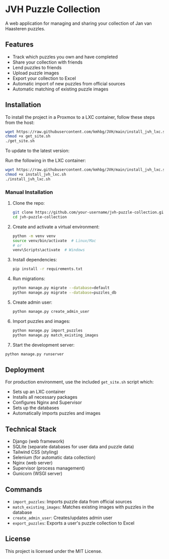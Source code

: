 # JVH Puzzle Collection

A web application for managing and sharing your collection of Jan van Haasteren puzzles.

## Features

- Track which puzzles you own and have completed
- Share your collection with friends
- Lend puzzles to friends
- Upload puzzle images
- Export your collection to Excel
- Automatic import of new puzzles from official sources
- Automatic matching of existing puzzle images

## Installation

To install the project in a Proxmox to a LXC container, follow these steps from the host:

```bash
wget https://raw.githubusercontent.com/kmhbg/JVH/main/install_jvh_lxc.sh
chmod +x get_site.sh
./get_site.sh
```

To update to the latest version:

Run the following in the LXC container:

```bash
wget https://raw.githubusercontent.com/kmhbg/JVH/main/install_jvh_lxc.sh
chmod +x install_jvh_lxc.sh
./install_jvh_lxc.sh
```

### Manual Installation

1. Clone the repo:

   ```bash
   git clone https://github.com/your-username/jvh-puzzle-collection.git
   cd jvh-puzzle-collection
   ```

2. Create and activate a virtual environment:
   ```bash
   python -m venv venv
   source venv/bin/activate  # Linux/Mac
   # or
   venv\Scripts\activate  # Windows
   ```

3. Install dependencies:
   ```bash
   pip install -r requirements.txt
   ```

4. Run migrations:
   ```bash
   python manage.py migrate --database=default
   python manage.py migrate --database=puzzles_db
   ```

5. Create admin user:
   ```bash
   python manage.py create_admin_user
   ```

6. Import puzzles and images:
   ```bash
   python manage.py import_puzzles
   python manage.py match_existing_images
   ```

7. Start the development server:

```bash
python manage.py runserver
```

## Deployment

For production environment, use the included `get_site.sh` script which:

- Sets up an LXC container
- Installs all necessary packages
- Configures Nginx and Supervisor
- Sets up the databases
- Automatically imports puzzles and images

## Technical Stack

- Django (web framework)
- SQLite (separate databases for user data and puzzle data)
- Tailwind CSS (styling)
- Selenium (for automatic data collection)
- Nginx (web server)
- Supervisor (process management)
- Gunicorn (WSGI server)

## Commands

- `import_puzzles`: Imports puzzle data from official sources
- `match_existing_images`: Matches existing images with puzzles in the database
- `create_admin_user`: Creates/updates admin user
- `export_puzzles`: Exports a user's puzzle collection to Excel

## License

This project is licensed under the MIT License.

